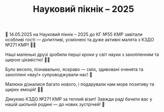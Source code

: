 ﻿---
title: Науковий пікнік – 2025
---

🌈 14.05.2025 на Науковий пікнік – 2025 до КГ №55 КМР завітали особливі гості — допитливі, усміхнені та дуже активні малята з КЗДО №271 КМР! 🐣🎨

Наші маленькі друзі зробили перші кроки у світ науки з захопленням та щирою цікавістю! 🧠🔦

Було весело, пізнавально, яскраво — сміх, здивовані оченята та захоплені «вау!» супроводжували нас! 💬

Малюки дізналися багато нового, і подарували нам море позитиву та щирих емоцій! 🎈🎉

Дякуємо КЗДО №271 КМР за теплий візит! Завжди раді бачити вас у нашій шкільній родині — до нових зустрічей! 🫶

<slideshow />

<fbvideo id="1798490394043881" />